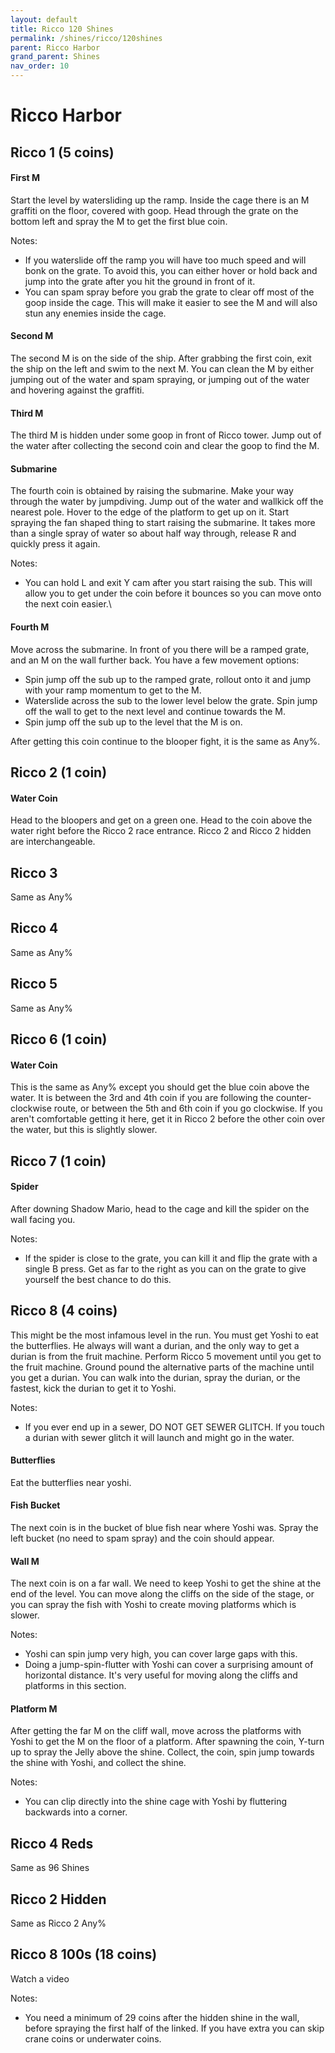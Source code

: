 ```yaml
---
layout: default
title: Ricco 120 Shines
permalink: /shines/ricco/120shines
parent: Ricco Harbor
grand_parent: Shines
nav_order: 10
---
```


# Ricco Harbor

## Ricco 1 (5 coins)
#### First M
Start the level by watersliding up the ramp. Inside the cage there is an M graffiti on the floor, covered with goop. Head through the grate on the bottom left and spray the M to get the first blue coin.

Notes:
- If you waterslide off the ramp you will have too much speed and will bonk on the grate. To avoid this, you can either hover or hold back and jump into the grate after you hit the ground in front of it.
- You can spam spray before you grab the grate to clear off most of the goop inside the cage. This will make it easier to see the M and will also stun any enemies inside the cage.

#### Second M
The second M is on the side of the ship. After grabbing the first coin, exit the ship on the left and swim to the next M. You can clean the M by either jumping out of the water and spam spraying, or jumping out of the water and hovering against the graffiti.

#### Third M
The third M is hidden under some goop in front of Ricco tower. Jump out of the water after collecting the second coin and clear the goop to find the M.

#### Submarine
The fourth coin is obtained by raising the submarine. Make your way through the water by jumpdiving. Jump out of the water and wallkick off the nearest pole. Hover to the edge of the platform to get up on it. Start spraying the fan shaped thing to start raising the submarine. It takes more than a single spray of water so about half way through, release R and quickly press it again.

Notes:
- You can hold L and exit Y cam after you start raising the sub. This will allow you to get under the coin before it bounces so you can move onto the next coin easier.\

#### Fourth M
Move across the submarine. In front of you there will be a ramped grate, and an M on the wall further back. You have a few movement options:
- Spin jump off the sub up to the ramped grate, rollout onto it and jump with your ramp momentum to get to the M.
- Waterslide across the sub to the lower level below the grate. Spin jump off the wall to get to the next level and continue towards the M.
- Spin jump off the sub up to the level that the M is on.

After getting this coin continue to the blooper fight, it is the same as Any%.

## Ricco 2 (1 coin)

#### Water Coin
Head to the bloopers and get on a green one. Head to the coin above the water right before the Ricco 2 race entrance. Ricco 2 and Ricco 2 hidden are interchangeable.

## Ricco 3
Same as Any%

## Ricco 4
Same as Any%

## Ricco 5
Same as Any%

## Ricco 6 (1 coin)
#### Water Coin
This is the same as Any% except you should get the blue coin above the water. It is between the 3rd and 4th coin if you are following the counter-clockwise route, or between the 5th and 6th coin if you go clockwise. If you aren't comfortable getting it here, get it in Ricco 2 before the other coin over the water, but this is slightly slower.

## Ricco 7 (1 coin)

#### Spider
After downing Shadow Mario, head to the cage and kill the spider on the wall facing you.

Notes:
- If the spider is close to the grate, you can kill it and flip the grate with a single B press. Get as far to the right as you can on the grate to give yourself the best chance to do this.

## Ricco 8 (4 coins)
This might be the most infamous level in the run. You must get Yoshi to eat the butterflies. He always will want a durian, and the only way to get a durian is from the fruit machine. Perform Ricco 5 movement until you get to the fruit machine. Ground pound the alternative parts of the machine until you get a durian. You can walk into the durian, spray the durian, or the fastest, kick the durian to get it to Yoshi.

Notes:
- If you ever end up in a sewer, DO NOT GET SEWER GLITCH. If you touch a durian with sewer glitch it will launch and might go in the water.

#### Butterflies
Eat the butterflies near yoshi.

#### Fish Bucket
The next coin is in the bucket of blue fish near where Yoshi was. Spray the left bucket (no need to spam spray) and the coin should appear.

#### Wall M
The next coin is on a far wall. We need to keep Yoshi to get the shine at the end of the level. You can move along the cliffs on the side of the stage, or you can spray the fish with Yoshi to create moving platforms which is slower.

Notes:
- Yoshi can spin jump very high, you can cover large gaps with this.
- Doing a jump-spin-flutter with Yoshi can cover a surprising amount of horizontal distance. It's very useful for moving along the cliffs and platforms in this section.

#### Platform M
After getting the far M on the cliff wall, move across the platforms with Yoshi to get the M on the floor of a platform. After spawning the coin, Y-turn up to spray the Jelly above the shine. Collect, the coin, spin jump towards the shine with Yoshi, and collect the shine.

Notes:
- You can clip directly into the shine cage with Yoshi by fluttering backwards into a corner.

## Ricco 4 Reds
Same as 96 Shines

## Ricco 2 Hidden
Same as Ricco 2 Any%

## Ricco 8 100s (18 coins)

Watch a video

Notes:
- You need a minimum of 29 coins after the hidden shine in the wall, before spraying the first half of the linked. If you have extra you can skip crane coins or underwater coins.
